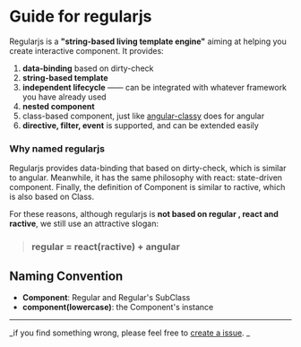 # Guide for regularjs

Regularjs is a __"string-based living template engine"__ aiming at helping you create interactive component. It provides:

1. __data-binding__ based on dirty-check
2. __string-based template__
3. __independent lifecycle__ —— can be integrated with whatever framework you have already used
4. __nested component__
5. class-based component, just like [angular-classy](http://davej.github.io/angular-classy/) does for angular
6. __directive, filter, event__ is supported, and can be extended easily


### Why named regularjs

Regularjs provides data-binding that based on dirty-check,  which is similar to angular. Meanwhile, it has the same philosophy with react: state-driven component. Finally, the definition of Component is similar to ractive, which is also based on Class.

For these reasons, although regularjs is __not based on regular , react and ractive__, we still use an attractive slogan:

>### __regular = react(ractive) + angular__






## Naming Convention
* __Component__: Regular and Regular's SubClass
* __component(lowercase)__:  the Component's instance




-----------------

_if you find something wrong, please feel free to [create a issue](https://github.com/regularjs/guide/issues). _





